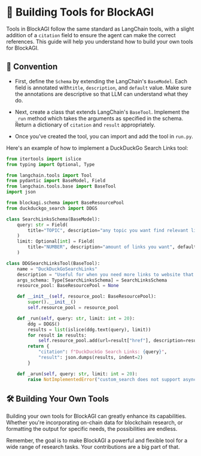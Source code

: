 # 🔧 Building Tools for BlockAGI

Tools in BlockAGI follow the same standard as LangChain tools, with a slight addition of a `citation` field to ensure the agent can make the correct references. This guide will help you understand how to build your own tools for BlockAGI.

## 📝 Convention

- First, define the `Schema` by extending the LangChain's `BaseModel`. Each field is annotated with`title`, `description`, and `default` value. Make sure the annotations are descriptive so that LLM can understand what they do.

- Next, create a class that extends LangChain's `BaseTool`. Implement the `_run` method which takes the arguments as specified in the schema. Return a dictionary of `citation` and `result` appropriately.

- Once you've created the tool, you can import and add the tool in `run.py`.

Here's an example of how to implement a DuckDuckGo Search Links tool:

```python
from itertools import islice
from typing import Optional, Type

from langchain.tools import Tool
from pydantic import BaseModel, Field
from langchain.tools.base import BaseTool
import json

from blockagi.schema import BaseResourcePool
from duckduckgo_search import DDGS

class SearchLinksSchema(BaseModel):
    query: str = Field(
        title="TOPIC", description="any topic you want find relevant links."
    )
    limit: Optional[int] = Field(
        title="NUMBER", description="amount of links you want", default=20
    )

class DDGSearchLinksTool(BaseTool):
    name = "DuckDuckGoSearchLinks"
    description = "Useful for when you need more links to website that points to information about a TOPIC over the internet using DuckDuckGo."
    args_schema: Type[SearchLinksSchema] = SearchLinksSchema
    resource_pool: BaseResourcePool = None

    def __init__(self, resource_pool: BaseResourcePool):
        super().__init__()
        self.resource_pool = resource_pool

    def _run(self, query: str, limit: int = 20):
        ddg = DDGS()
        results = list(islice(ddg.text(query), limit))
        for result in results:
            self.resource_pool.add(url=result["href"], description=result["title"], content=None)
        return {
            "citation": f"DuckDuckGo Search Links: {query}",
            "result": json.dumps(results, indent=2)
        }

    def _arun(self, query: str, limit: int = 20):
        raise NotImplementedError("custom_search does not support async")
```

## 🛠️ Building Your Own Tools

Building your own tools for BlockAGI can greatly enhance its capabilities. Whether you're incorporating on-chain data for blockchain research, or formatting the output for specific needs, the possibilities are endless.

Remember, the goal is to make BlockAGI a powerful and flexible tool for a wide range of research tasks. Your contributions are a big part of that.
